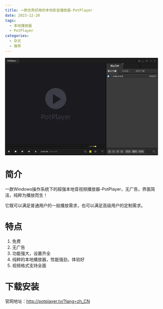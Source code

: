 ```yaml
---
title: 一款优秀好用的本地影音播放器-PotPlayer
date: 2023-12-20
tags:
  - 本地播放器
  - PotPlayer
categories:
  - 杂文
  - 推荐
---
```




![](https://github.com/hfshaobing/picx-images-hosting/raw/master/20231220/2023-12-20_111136.vjwb6r49us0.webp)

# 简介

一款Windows操作系统下的超强本地音视频播放器-PotPlayer，无广告，界面简洁，纯粹为播放而生！

它既可以满足普通用户的一般播放需求，也可以满足高级用户的定制需求。

# 特点

1. 免费
2. 无广告
3. 功能强大，设置齐全
4. 纯粹的本地播放器，性能强劲，体验好
5. 视频格式支持全面

# 下载安装

官网地址：http://potplayer.tv/?lang=zh_CN

